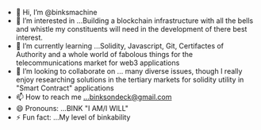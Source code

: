 - 👋 Hi, I’m @binksmachine
- 👀 I’m interested in ...Building a blockchain infrastructure with all the bells and whistle my constituents will need in the development of there best interest.
- 🌱 I’m currently learning ...Solidity, Javascript, Git, Certifactes of Authority and a whole world of fabolous things for the telecommunications market for web3 applications
- 💞️ I’m looking to collaborate on ... many diverse issues, though I really enjoy researching solutions in the tertiary markets for solidity utility in "Smart Contract" applications
- 📫 How to reach me ...binksondeck@gmail.com
- 😄 Pronouns: ...BINK "I AM/I WILL"
- ⚡ Fun fact: ...My level of binkability

<!---
binksmachine/binksmachine is a ✨ special ✨ repository because its `README.md` (this file) appears on your GitHub profile.
You can click the Preview link to take a look at your changes.
--->
